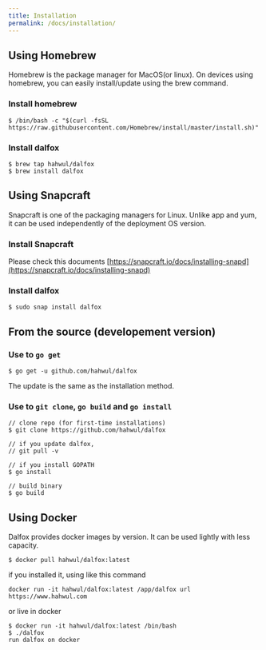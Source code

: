 ```yaml
---
title: Installation
permalink: /docs/installation/
---
```


## Using Homebrew
Homebrew is the package manager for MacOS(or linux). On devices using homebrew, you can easily install/update using the brew command.

### Install homebrew
```shell
$ /bin/bash -c "$(curl -fsSL https://raw.githubusercontent.com/Homebrew/install/master/install.sh)"
```
### Install dalfox
```shell
$ brew tap hahwul/dalfox
$ brew install dalfox
```

## Using Snapcraft
Snapcraft is one of the packaging managers for Linux. Unlike app and yum, it can be used independently of the deployment OS version.

### Install Snapcraft
Please check this documents [https://snapcraft.io/docs/installing-snapd](https://snapcraft.io/docs/installing-snapd)

### Install dalfox
```
$ sudo snap install dalfox
```

## From the source (developement version)
### Use to `go get`
```
$ go get -u github.com/hahwul/dalfox
```
The update is the same as the installation method.

### Use to `git clone`, `go build` and `go install`

```
// clone repo (for first-time installations)
$ git clone https://github.com/hahwul/dalfox

// if you update dalfox,
// git pull -v

// if you install GOPATH
$ go install

// build binary
$ go build
```

## Using Docker
Dalfox provides docker images by version. It can be used lightly with less capacity.
```
$ docker pull hahwul/dalfox:latest
```

if you installed it, using like this command
```
docker run -it hahwul/dalfox:latest /app/dalfox url https://www.hahwul.com
```

or live in docker

```
$ docker run -it hahwul/dalfox:latest /bin/bash
$ ./dalfox
run dalfox on docker
```
